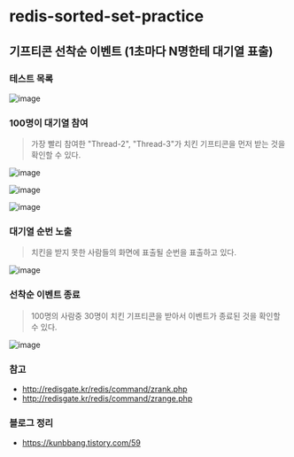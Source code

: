 # redis-sorted-set-practice

## 기프티콘 선착순 이벤트 (1초마다 N명한테 대기열 표출)
### 테스트 목록

![image](https://user-images.githubusercontent.com/76584547/166141916-32a4eaf5-fb94-42e5-85ee-803caf2aa71b.png)


### 100명이 대기열 참여
> 가장 빨리 참여한 "Thread-2", "Thread-3"가 치킨 기프티콘을 먼저 받는 것을 확인할 수 있다.

![image](https://user-images.githubusercontent.com/76584547/166142550-8ac6666d-b0bc-4c5d-878f-593d08e0b7c8.png)

![image](https://user-images.githubusercontent.com/76584547/166142561-eb93bff1-5301-4875-97dc-bbd8b54d53cc.png)

![image](https://user-images.githubusercontent.com/76584547/166142577-a081f3c5-99d6-4fc2-8daf-82a4242008b4.png)


### 대기열 순번 노출
> 치킨을 받지 못한 사람들의 화면에 표출될 순번을 표출하고 있다.

![image](https://user-images.githubusercontent.com/76584547/166142606-9130ab84-a8ca-48a1-9455-afe27f8499bb.png)


### 선착순 이벤트 종료
> 100명의 사람중 30명이 치킨 기프티콘을 받아서 이벤트가 종료된 것을 확인할 수 있다.

![image](https://user-images.githubusercontent.com/76584547/166142647-318c2d27-ba52-469f-b44c-19920386bfa1.png)


### 참고
+ http://redisgate.kr/redis/command/zrank.php
+ http://redisgate.kr/redis/command/zrange.php

### 블로그 정리
+ https://kunbbang.tistory.com/59
